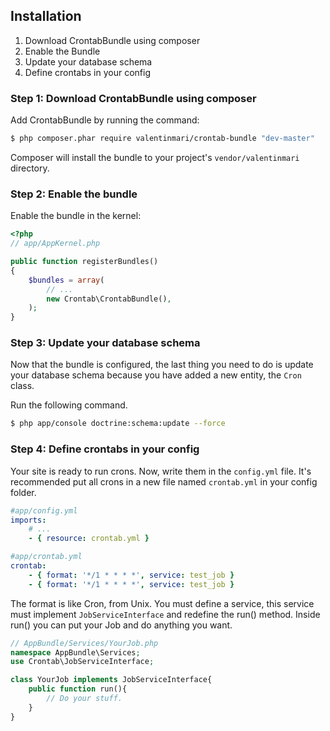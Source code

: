## Installation

1. Download CrontabBundle using composer
2. Enable the Bundle
3. Update your database schema
4. Define crontabs in your config

### Step 1: Download CrontabBundle using composer

Add CrontabBundle by running the command:

``` bash
$ php composer.phar require valentinmari/crontab-bundle "dev-master"
```

Composer will install the bundle to your project's `vendor/valentinmari` directory.

### Step 2: Enable the bundle

Enable the bundle in the kernel:

``` php
<?php
// app/AppKernel.php

public function registerBundles()
{
    $bundles = array(
        // ...
        new Crontab\CrontabBundle(),
    );
}
```

### Step 3: Update your database schema

Now that the bundle is configured, the last thing you need to do is update your
database schema because you have added a new entity, the `Cron` class.

Run the following command.

``` bash
$ php app/console doctrine:schema:update --force
```

### Step 4: Define crontabs in your config

Your site is ready to run crons. Now, write them in the `config.yml` file.
It's recommended put all crons in a new file named `crontab.yml` in your config 
folder.

```yaml
#app/config.yml
imports:
    # ...
    - { resource: crontab.yml }
```
```yaml
#app/crontab.yml
crontab:
    - { format: '*/1 * * * *', service: test_job }
    - { format: '*/1 * * * *', service: test_job }
```

The format is like Cron, from Unix. You must define a service, this service must
implement `JobServiceInterface` and redefine the run() method.
Inside run() you can put your Job and do anything you want.

```php
// AppBundle/Services/YourJob.php
namespace AppBundle\Services;
use Crontab\JobServiceInterface;

class YourJob implements JobServiceInterface{
    public function run(){
        // Do your stuff.
    }
}
```
